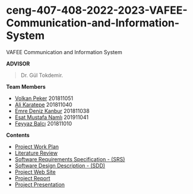 # ceng-407-408-2022-2023-VAFEE-Communication-and-Information-System
VAFEE Communication and Information System

**ADVISOR**
 
> Dr. Gül Tokdemir.

**Team Members**
- [Volkan Peker](https://github.com/XenonsCM) 201811051
- [Ali Karatepe](https://github.com/beginnerjo) 201811040
- [Emre Deniz Kanbur](https://github.com/edK4137) 201811038
- [Esat Mustafa Namlı](https://github.com/estnml) 201911041
- [Feyyaz Balcı](https://github.com/feyyazbalci) 201811010

**Contents**
- [Project Work Plan](https://docs.google.com/spreadsheets/d/15wcFZF6CW_VpTpYKueRtR6QdrfGKv15NDdiOK7VvtOA/edit#gid=0)
- [Literature Review](https://github.com/CankayaUniversity/ceng-407-408-2022-2023-VAFEE-Communication-and-Information-System/wiki/Literature-Review)
- [Software Requirements Specification - (SRS)](https://github.com/CankayaUniversity/ceng-407-408-2022-2023-VAFEE-Communication-and-Information-System/wiki/Software-Requirement--Specification-(SRS))
- [Software Design Description - (SDD)](https://github.com/CankayaUniversity/ceng-407-408-2022-2023-VAFEE-Communication-and-Information-System/wiki/Software-Design-Description-(SDD))
- [Project Web Site](https://vafee.netlify.app/)
- [Project Report](https://github.com/CankayaUniversity/ceng-407-408-2022-2023-VAFEE-Communication-and-Information-System/wiki/Project-Report)
- [Project Presentation](https://github.com/CankayaUniversity/ceng-407-408-2022-2023-VAFEE-Communication-and-Information-System/wiki/CENG-407-Presentation)
